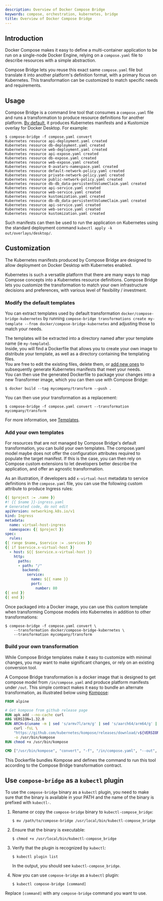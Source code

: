 ```yaml
---
description: Overview of Docker Compose Bridge
keywords: compose, orchestration, kubernetes, bridge
title: Overview of Docker Compose Bridge
---
```



## Introduction

Docker Compose makes it easy to define a multi-container application
to be run on a single-node Docker Engine, relying on a `compose.yaml` file to
describe resources with a simple abstraction.

Compose Bridge lets you reuse this exact same `compose.yaml` file but
translate it into another platform's definition format, with a primary
focus on Kubernetes. This transformation can be customized to match
specific needs and requirements.

## Usage

Compose Bridge is a command line tool that consumes a `compose.yaml` file  
and runs a transformation to produce resource definitions for another platform.
[By default](transformation.md), it produces Kubernetes manifests and a Kustomize overlay for Docker Desktop. For example: 
```console
$ compose-bridge -f compose.yaml convert
Kubernetes resource api-deployment.yaml created
Kubernetes resource db-deployment.yaml created
Kubernetes resource web-deployment.yaml created
Kubernetes resource api-expose.yaml created
Kubernetes resource db-expose.yaml created
Kubernetes resource web-expose.yaml created
Kubernetes resource 0-avatars-namespace.yaml created
Kubernetes resource default-network-policy.yaml created
Kubernetes resource private-network-policy.yaml created
Kubernetes resource public-network-policy.yaml created
Kubernetes resource db-db_data-persistentVolumeClaim.yaml created
Kubernetes resource api-service.yaml created
Kubernetes resource web-service.yaml created
Kubernetes resource kustomization.yaml created
Kubernetes resource db-db_data-persistentVolumeClaim.yaml created
Kubernetes resource api-service.yaml created
Kubernetes resource web-service.yaml created
Kubernetes resource kustomization.yaml created
```

Such manifests can then be used to run the application on Kubernetes using
the standard deployment command `kubectl apply -k out/overlays/desktop/`.

## Customization

The Kubernetes manifests produced by Compose Bridge 
are designed to allow deployment on Docker Desktop with Kubernetes enabled. 

Kubernetes is such a versatile platform that there are many ways
to map Compose concepts into a Kubernetes resource definitions. Compose
Bridge lets you customize the transformation to match your own infrastructure
decisions and preferences, with various level of flexibility / investment.


### Modify the default templates

You can extract templates used by default transformation `docker/compose-bridge-kubernetes`
by running `compose-bridge transformations create my-template --from docker/compose-bridge-kubernetes` 
and adjusting those to match your needs.

The templates will be extracted into a directory named after your template name (ie `my-template`).  
Inside, you will find a Dockerfile that allows you to create your own image to distribute your template, as well as a directory containing the templating files.  
You are free to edit the existing files, delete them, or [add new ones](#add-your-own-templates) to subsequently generate Kubernetes manifests that meet your needs.  
You can then use the generated Dockerfile to package your changes into a new Transformer image, which you can then use with Compose Bridge:

```console
$ docker build --tag mycompany/transform --push .
```

You can then use your transformation as a replacement:
```console
$ compose-bridge -f compose.yaml convert --transformation mycompany/transform 
```

For more information, see [Templates](./templates.md).

### Add your own templates

For resources that are not managed by Compose Bridge's default transformation, 
you can build your own templates. The compose.yaml model maybe does not offer
the configuration attributes required to populate the target manifest. If this is the case, you can
then rely on Compose custom extensions to let developers better describe the
application, and offer an agnostic transformation.

As an illustration, if developers add `x-virtual-host` metadata
to service definitions in the `compose.yaml` file, you can use the following custom attribute
to produce Ingress rules:

```yaml
{{ $project := .name }}
#! {{ $name }}-ingress.yaml
# Generated code, do not edit
apiVersion: networking.k8s.io/v1
kind: Ingress
metadata:
  name: virtual-host-ingress
  namespace: {{ $project }}
spec:
  rules:  
{{ range $name, $service := .services }}
{{ if $service.x-virtual-host }}
  - host: ${{ $service.x-virtual-host }}
    http:
      paths:
      - path: "/"
        backend:
          service:
            name: ${{ name }}
            port:
              number: 80  
{{ end }}
{{ end }}
```

Once packaged into a Docker image, you can use this custom template
when transforming Compose models into Kubernetes in addition to other
transformations:

```console
$ compose-bridge -f compose.yaml convert \
    --transformation docker/compose-bridge-kubernetes \
    --transformation mycompany/transform 
```

### Build your own transformation

While Compose Bridge templates make it easy to customize with minimal changes,
you may want to make significant changes, or rely on an existing conversion tool.

A Compose Bridge transformation is a docker image that is designed to get compose model
from `/in/compose.yaml` and produce platform manifests under `/out`. This simple 
contract makes it easy to bundle an alternate transformation, as illustrated below using 
[Kompose](https://kompose.io/):

```Dockerfile
FROM alpine

# Get kompose from github release page
RUN apk add --no-cache curl
ARG VERSION=1.32.0
RUN ARCH=$(uname -m | sed 's/armv7l/arm/g' | sed 's/aarch64/arm64/g' | sed 's/x86_64/amd64/g') && \
    curl -fsL \
    "https://github.com/kubernetes/kompose/releases/download/v${VERSION}/kompose-linux-${ARCH}" \
    -o /usr/bin/kompose
RUN chmod +x /usr/bin/kompose

CMD ["/usr/bin/kompose", "convert", "-f", "/in/compose.yaml", "--out", "/out"]
```

This Dockerfile bundles Kompose and defines the command to run this tool according
to the Compose Bridge transformation contract.

## Use `compose-bridge` as a `kubectl` plugin
To use the `compose-bridge` binary as a `kubectl` plugin, you need to make sure that the binary is available in your PATH and the name of the binary is prefixed with `kubectl-`. 

1. Rename or copy the `compose-bridge` binary to `kubectl-compose_bridge`:

    ```console
    $ mv /path/to/compose-bridge /usr/local/bin/kubectl-compose_bridge
    ```

2. Ensure that the binary is executable:
    
    ```console
    $ chmod +x /usr/local/bin/kubectl-compose_bridge
    ```

3. Verify that the plugin is recognized by `kubectl`:

    ```console
    $ kubectl plugin list
    ```

    In the output, you should see `kubectl-compose_bridge`.

4. Now you can use `compose-bridge` as a `kubectl` plugin:

    ```console
   $ kubectl compose-bridge [command]
    ```

Replace `[command]` with any `compose-bridge` command you want to use.
